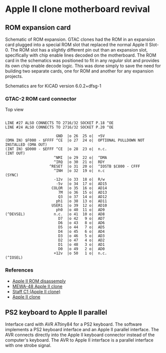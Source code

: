 # Apple II clone motherboard revival

## ROM expansion card

Schematic of ROM expansion. GTAC clones had the ROM in an expansion card plugged into a special ROM slot that replaced the normal Apple II Slot-0. The ROM slot has a slightly different pin out than an expansion slot, specifically with chip enable lines decoded on the motherboard. The ROM card in the schematics was positioned to fit in any *regular* slot and provides its own chip enable decode logic. This was done simply to save the need for building two separate cards, one for ROM and another for any expansion projects.

Schematics are for KiCAD version 6.0.2+dfsg-1

### GTAC-2 ROM card connector

Top view

```

LINE #27 ALSO CONNECTS TO 2716/32 SOCKET P.18 ^OE
LINE #24 ALSO CONNECTS TO 2716/32 SOCKET P.20 ^OE

                       GND  |o 26  25 o|  +5V
(DMA IN) $F000 - $FFFF ^CE  |o 27  24 o|  OPTIONAL PULLDOWN NOT INSTALLED (DMA OUT)
(INT IN) $D000 - $EFFF ^CE  |o 28  23 o|  n.c.                            (INT OUT)
                      ^NMI  |o 29  22 o|  ^DMA
                      ^IRQ  |o 30  21 o|  RDY
                    ^RESET  |o 31  20 o|  ^IOSTB $C800 - CFFF
                      ^INH  |o 32  19 o|  n.c                             (SYNC)
                      -12v  |o 33  18 o|  R/w
                       -5v  |o 34  17 o|  AD15
                     COLOR  |o 35  16 o|  AD14
                        7M  |o 36  15 o|  AD13
                        Q3  |o 37  14 o|  AD12
                       ph1  |o 38  13 o|  AD11
                     USER1  |o 39  12 o|  AD10
                       ph0  |o 40  11 o|  AD9
(^DEVSEL)             n.c.  |o 41  10 o|  AD8
                        D7  |o 42   9 o|  AD7
                        D6  |o 43   8 o|  AD6
                        D5  |o 44   7 o|  AD5
                        D4  |o 45   6 o|  AD4
                        D3  |o 46   5 o|  AD3
                        D2  |o 47   4 o|  AD2
                        D1  |o 48   3 o|  AD1
                        D0  |o 49   2 o|  AD0
                      +12v  |o 50   1 o|  n.c.                             (^IOSEL)

```

### References

- [Apple II ROM disassemply](https://6502disassembly.com/a2-rom/)
- [MEWA-48 Apple II clone](http://john.ccac.rwth-aachen.de:8000/patrick/MEWA48.htm)
- [Staff C1 (Apple II clone)](https://www.oldcomputr.com/staff-c1-apple-ii-clone/)
- [Apple II clone](https://www.vintagecomputergarage.com/home-1/2016/2/17/catch-of-the-day-3ck7y)

## PS2 keyboard to Apple II parallel

Interface card with AVR ATtiny84 for a PS2 keyboard. The software implements a PS2 keyboard interface and an Apple II parallel interface. The AVR connects directly into the Apple II keyboard connector instead of the computer's keyboard. The AVR to Apple II interface is a parallel interface with one strobe signal.


